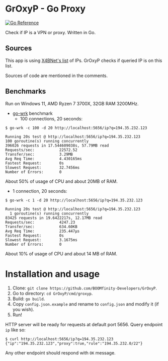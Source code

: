 # GrOxyP - Go Proxy
[![Go Reference](https://pkg.go.dev/badge/github.com/BOOMfinity-Developers/GrOxyP.svg)](https://pkg.go.dev/github.com/BOOMfinity-Developers/GrOxyP)

Check if IP is a VPN or proxy. Written in Go.

## Sources

This app is using [X4BNet's list](https://github.com/X4BNet/lists_vpn) of IPs. GrOxyP checks if queried IP is on this
list.

Sources of code are mentioned in the comments.

## Benchmarks

Run on Windows 11, AMD Ryzen 7 3700X, 32GB RAM 3200MHz.

- [go-wrk](https://github.com/tsliwowicz/go-wrk) benchmark
    - 100 connections, 20 seconds:

```shell
$ go-wrk -c 100 -d 20 http://localhost:5656/ip?q=194.35.232.123

Running 20s test @ http://localhost:5656/ip?q=194.35.232.123
100 goroutine(s) running concurrently
396026 requests in 17.544609038s, 57.79MB read
Requests/sec:           22572.52
Transfer/sec:           3.29MB
Avg Req Time:           4.430165ms
Fastest Request:        0s
Slowest Request:        32.7456ms
Number of Errors:       0
```

About 50% of usage of CPU and about 20MB of RAM.

- 1 connection, 20 seconds:

```shell
$ go-wrk -c 1 -d 20 http://localhost:5656/ip?q=194.35.232.123

Running 20s test @ http://localhost:5656/ip?q=194.35.232.123
  1 goroutine(s) running concurrently
83425 requests in 19.6422217s, 12.17MB read
Requests/sec:           4247.23
Transfer/sec:           634.60KB
Avg Req Time:           235.447µs
Fastest Request:        0s
Slowest Request:        3.1675ms
Number of Errors:       0
```

About 10% of usage of CPU and about 14 MB of RAM.

# Installation and usage

1. Clone: `git clone https://github.com/BOOMfinity-Developers/GrOxyP`.
2. Go to directory: `cd GrOxyP/cmd/groxyp`.
3. Build: `go build`.
4. Copy `config.json.example` and rename to `config.json` and modify it (if you wish).
5. Run!

HTTP server will be ready for requests at default port 5656. Query endpoint `ip` like so:

```shell
$ curl http://localhost:5656/ip?q=194.35.232.123
{"ip":"194.35.232.123","proxy":true,"rule":"194.35.232.0/22"}
```

Any other endpoint should respond with `OK` message.